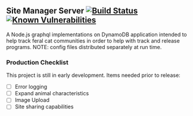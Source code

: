## Site Manager Server [![Build Status](https://travis-ci.com/keecoo/site-manager-server.svg?branch=master)](https://travis-ci.com/keecoo/site-manager-server) [![Known Vulnerabilities](https://snyk.io/test/github/keecoo/site-manager-server/badge.svg?targetFile=package.json)](https://snyk.io/test/github/keecoo/site-manager-server?targetFile=package.json)
A Node.js graphql implementations on DynamoDB application intended to help track feral cat communities in order to help with track and release programs. NOTE: config files distributed separately at run time.

### Production Checklist

This project is still in early development. Items needed prior to release:

- [ ] Error logging
- [ ] Expand animal characteristics
- [ ] Image Upload
- [ ] Site sharing capabilities
